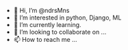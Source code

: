 - 👋 Hi, I’m @ndrsMns
- 👀 I’m interested in python, Django, ML
- 🌱 I’m currently learning.
- 💞️ I’m looking to collaborate on ...
- 📫 How to reach me ...

<!---
ndrsMns/ndrsMns is a ✨ special ✨ repository because its `README.md` (this file) appears on your GitHub profile.
You can click the Preview link to take a look at your changes.
--->
